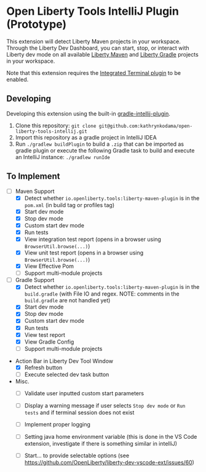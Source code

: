 # Open Liberty Tools IntelliJ Plugin (Prototype)

This extension will detect Liberty Maven projects in your
workspace.  Through the Liberty Dev Dashboard, you can start,
stop, or interact with Liberty dev mode on all available 
[Liberty Maven](https://github.com/OpenLiberty/ci.maven/blob/master/docs/dev.md#dev) 
and [Liberty Gradle](https://github.com/OpenLiberty/ci.gradle/blob/master/docs/libertyDev.md) projects in your workspace.

Note that this extension requires the [Integrated Terminal plugin](https://plugins.jetbrains.com/plugin/13123-terminal) to be enabled.


## Developing
Developing this extension using the built-in [gradle-intellij-plugin](https://github.com/JetBrains/gradle-intellij-plugin/).

1. Clone this repository: `git clone git@github.com:kathrynkodama/open-liberty-tools-intellij.git`
2. Import this repository as a gradle project in IntelliJ IDEA
3. Run `./gradlew buildPlugin` to build a `.zip` that can be imported as gradle plugin or execute the following Gradle task to build and execute an IntelliJ instance:
`./gradlew runIde`


## To Implement
- [ ] Maven Support
    - [x] Detect whether `io.openliberty.tools:liberty-maven-plugin` is in the `pom.xml` (in build tag or profiles tag)
    - [x] Start dev mode
    - [x] Stop dev mode
    - [x] Custom start dev mode
    - [x] Run tests
    - [x] View integration test report (opens in a browser using `BrowserUtil.browse(...)`)
    - [x] View unit test report (opens in a browser using `BrowserUtil.browse(...)`)
    - [x] View Effective Pom
    - [ ] Support multi-module projects
    
- [ ] Gradle Support
    - [x] Detect whether `io.openliberty.tools:liberty-maven-plugin` is in the `build.gradle` (with File IO and regex. 
    NOTE: comments in the `build.gradle` are not handled yet) 
    - [x] Start dev mode
    - [x] Stop dev mode
    - [x] Custom start dev mode
    - [x] Run tests
    - [x] View test report
    - [x] View Gradle Config
    - [ ] Support multi-module projects

- Action Bar in Liberty Dev Tool Window
    - [x] Refresh button
    - [ ] Execute selected dev task button

- Misc.
    - [ ] Validate user inputted custom start parameters
    - [ ] Display a warning message if user selects `Stop dev mode` or `Run tests` and if terminal session does not exist
    - [ ] Implement proper logging
    - [ ] Setting java home environment variable (this is done in the VS Code extension, investigate if there is something similar in intelliJ)
    - [ ] Start... to provide selectable options (see https://github.com/OpenLiberty/liberty-dev-vscode-ext/issues/60)
    
